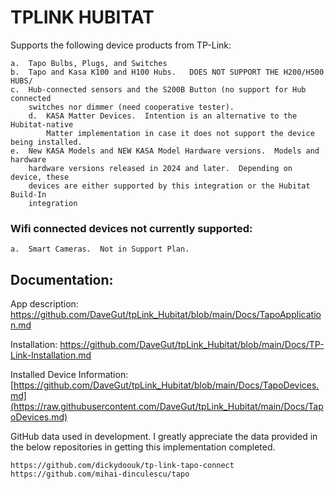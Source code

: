 # TPLINK HUBITAT
Supports the following device products from TP-Link:

	a.	Tapo Bulbs, Plugs, and Switches
 	b.	Tapo and Kasa K100 and H100 Hubs.   DOES NOT SUPPORT THE H200/H500 HUBS/
  	c.	Hub-connected sensors and the S200B Button (no support for Hub connected
   		switches nor dimmer (need cooperative tester).
    	d.	KASA Matter Devices.  Intention is an alternative to the Hubitat-native
      		Matter implementation in case it does not support the device being installed.
	e.	New KASA Models and NEW KASA Model Hardware versions.  Models and hardware
 		hardware versions released in 2024 and later.  Depending on device, these
   		devices are either supported by this integration or the Hubitat Build-In
     	integration

### Wifi connected devices not currently supported:
	a.	Smart Cameras.  Not in Support Plan.

## Documentation:

App description:  https://github.com/DaveGut/tpLink_Hubitat/blob/main/Docs/TapoApplication.md

Installation: https://github.com/DaveGut/tpLink_Hubitat/blob/main/Docs/TP-Link-Installation.md

Installed Device Information: [https://github.com/DaveGut/tpLink_Hubitat/blob/main/Docs/TapoDevices.md](https://raw.githubusercontent.com/DaveGut/tpLink_Hubitat/main/Docs/TapoDevices.md)

GitHub data used in development.  I greatly appreciate the data provided in the below repositories in getting this implementation completed.

	https://github.com/dickydoouk/tp-link-tapo-connect
	https://github.com/mihai-dinculescu/tapo
 

